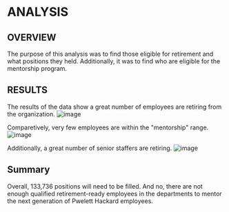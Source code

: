# ANALYSIS

## OVERVIEW
The purpose of this analysis was to find those eligible for retirement and what positions they held. Additionally, it was to find who are eligible for the mentorship program.

## RESULTS
The results of the data show a great number of employees are retiring from the organization. 
![image](https://user-images.githubusercontent.com/111928259/201806756-d64b5fb7-0b3a-4019-9467-fc00a9c774b0.png)

Comparetively, very few employees are within the "mentorship" range. 
![image](https://user-images.githubusercontent.com/111928259/201807526-f8fc7e7e-702e-432f-837e-ac99117f274c.png)

Additionally, a great number of senior staffers are retiring. 
![image](https://user-images.githubusercontent.com/111928259/201807587-44ab32f6-9b50-4b75-aeee-2f4055c7edc5.png)

## Summary
Overall, 133,736 positions will need to be filled. And no, there are not enough qualified retirement-ready employees in the departments to mentor the next generation of Pwelett Hackard employees.
